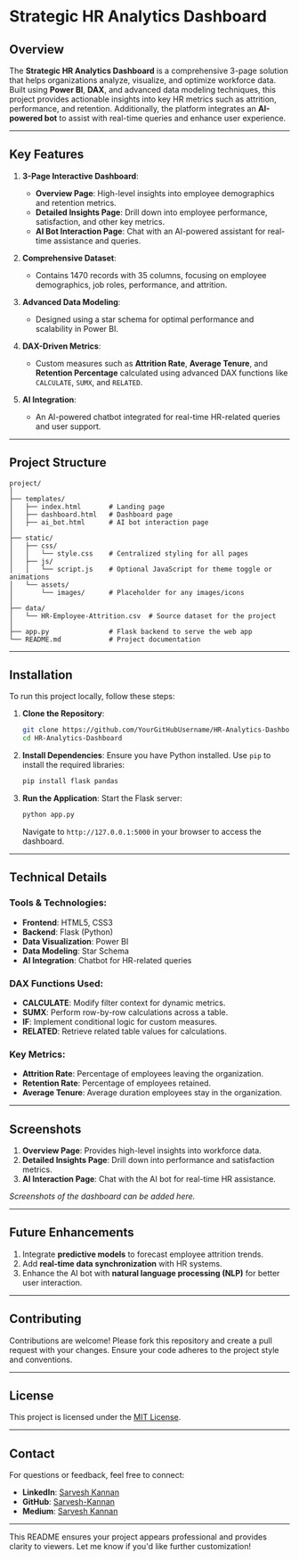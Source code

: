 # **Strategic HR Analytics Dashboard**

## **Overview**
The **Strategic HR Analytics Dashboard** is a comprehensive 3-page solution that helps organizations analyze, visualize, and optimize workforce data. Built using **Power BI**, **DAX**, and advanced data modeling techniques, this project provides actionable insights into key HR metrics such as attrition, performance, and retention. Additionally, the platform integrates an **AI-powered bot** to assist with real-time queries and enhance user experience.

---

## **Key Features**
1. **3-Page Interactive Dashboard**:
   - **Overview Page**: High-level insights into employee demographics and retention metrics.
   - **Detailed Insights Page**: Drill down into employee performance, satisfaction, and other key metrics.
   - **AI Bot Interaction Page**: Chat with an AI-powered assistant for real-time assistance and queries.

2. **Comprehensive Dataset**:
   - Contains 1470 records with 35 columns, focusing on employee demographics, job roles, performance, and attrition.

3. **Advanced Data Modeling**:
   - Designed using a star schema for optimal performance and scalability in Power BI.

4. **DAX-Driven Metrics**:
   - Custom measures such as **Attrition Rate**, **Average Tenure**, and **Retention Percentage** calculated using advanced DAX functions like `CALCULATE`, `SUMX`, and `RELATED`.

5. **AI Integration**:
   - An AI-powered chatbot integrated for real-time HR-related queries and user support.

---

## **Project Structure**
```
project/
│
├── templates/
│   ├── index.html       # Landing page
│   ├── dashboard.html   # Dashboard page
│   ├── ai_bot.html      # AI bot interaction page
│
├── static/
│   ├── css/
│   │   └── style.css    # Centralized styling for all pages
│   ├── js/
│   │   └── script.js    # Optional JavaScript for theme toggle or animations
│   └── assets/
│       └── images/      # Placeholder for any images/icons
│
├── data/
│   └── HR-Employee-Attrition.csv  # Source dataset for the project
│
├── app.py               # Flask backend to serve the web app
└── README.md            # Project documentation
```

---

## **Installation**
To run this project locally, follow these steps:

1. **Clone the Repository**:
   ```bash
   git clone https://github.com/YourGitHubUsername/HR-Analytics-Dashboard.git
   cd HR-Analytics-Dashboard
   ```

2. **Install Dependencies**:
   Ensure you have Python installed. Use `pip` to install the required libraries:
   ```bash
   pip install flask pandas
   ```

3. **Run the Application**:
   Start the Flask server:
   ```bash
   python app.py
   ```
   Navigate to `http://127.0.0.1:5000` in your browser to access the dashboard.

---

## **Technical Details**
### **Tools & Technologies**:
- **Frontend**: HTML5, CSS3
- **Backend**: Flask (Python)
- **Data Visualization**: Power BI
- **Data Modeling**: Star Schema
- **AI Integration**: Chatbot for HR-related queries

### **DAX Functions Used**:
- **CALCULATE**: Modify filter context for dynamic metrics.
- **SUMX**: Perform row-by-row calculations across a table.
- **IF**: Implement conditional logic for custom measures.
- **RELATED**: Retrieve related table values for calculations.

### **Key Metrics**:
- **Attrition Rate**: Percentage of employees leaving the organization.
- **Retention Rate**: Percentage of employees retained.
- **Average Tenure**: Average duration employees stay in the organization.

---

## **Screenshots**
1. **Overview Page**: Provides high-level insights into workforce data.
2. **Detailed Insights Page**: Drill down into performance and satisfaction metrics.
3. **AI Interaction Page**: Chat with the AI bot for real-time HR assistance.

*Screenshots of the dashboard can be added here.*

---

## **Future Enhancements**
1. Integrate **predictive models** to forecast employee attrition trends.
2. Add **real-time data synchronization** with HR systems.
3. Enhance the AI bot with **natural language processing (NLP)** for better user interaction.

---

## **Contributing**
Contributions are welcome! Please fork this repository and create a pull request with your changes. Ensure your code adheres to the project style and conventions.

---

## **License**
This project is licensed under the [MIT License](LICENSE).

---

## **Contact**
For questions or feedback, feel free to connect:
- **LinkedIn**: [Sarvesh Kannan](https://www.linkedin.com/in/sarvesh-kannan/)
- **GitHub**: [Sarvesh-Kannan](https://github.com/Sarvesh-Kannan)
- **Medium**: [Sarvesh Kannan](https://sarveshkannan.medium.com)

--- 

This README ensures your project appears professional and provides clarity to viewers. Let me know if you'd like further customization!
